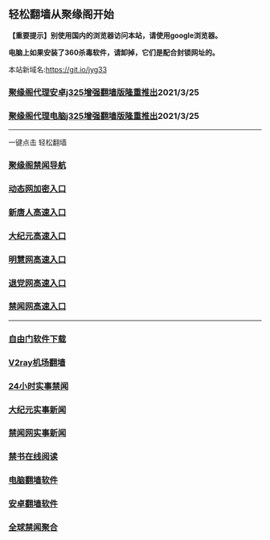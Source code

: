 ## 轻松翻墙从聚缘阁开始

**【重要提示】别使用国内的浏览器访问本站，请使用google浏览器。**

**电脑上如果安装了360杀毒软件，请卸掉，它们是配合封锁网址的。**

本站新域名:https://git.io/jyg33

### [聚缘阁代理安卓j325增强翻墙版隆重推出](https://gitlab.com/juyuange/2/-/raw/master/j3025.apk)2021/3/25

### [聚缘阁代理电脑j325增强翻墙版隆重推出](https://gitlab.com/juyuange/2/-/raw/master/j325dn.rar)2021/3/25


***

一键点击 轻松翻墙


### [聚缘阁禁闻导航](http://558.fww4e.tk/2)

### [动态网加密入口](http://344.gaher.ml/2/778/u3334g)

### [新唐人高速入口](http://344.gaher.ml/2/776/u5g)

### [大纪元高速入口](http://344.gaher.ml/2/556/u7g)

### [明慧网高速入口](http://344.gaher.ml/2/667/e3u)

### [退党网高速入口](http://344.gaher.ml/2/886/e8u)

### [禁闻网高速入口](http://344.gaher.ml/2/557/e16u)

***


### [自由门软件下载](https://git.io/skyfree)

### [V2ray机场翻墙](https://github.com/bannedbook/fanqiang/wiki/V2ray%E6%9C%BA%E5%9C%BA)

### [24小时实事禁闻](https://github.com/fyvn2199/djy/blob/master/gb/n24hr.md?dfh#1)

### [大纪元实事新闻](https://github.com/fyvn2199/djy/blob/master/gb/nsc413.md?dfh#1)

### [禁闻网实事新闻](https://github.com/fqnews/bnews)

### [禁书在线阅读](https://github.com/txyzum203/djy/blob/master/gb/9p.md?flntdtv#1)

### [电脑翻墙软件](https://github.com/Alvin9999/new-pac/wiki)

### [安卓翻墙软件](https://git.io/afq)

### [全球禁闻聚合](https://github.com/gfw-breaker/banned-news1/blob/master/README.md)












